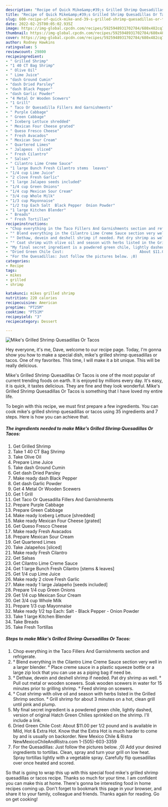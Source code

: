 ```yaml
---
description: "Recipe of Quick Mike&amp;#39;s Grilled Shrimp Quesadillas Or Tacos"
title: "Recipe of Quick Mike&amp;#39;s Grilled Shrimp Quesadillas Or Tacos"
slug: 600-recipe-of-quick-mike-and-39-s-grilled-shrimp-quesadillas-or-tacos
date: 2022-02-25T00:05:02.935Z
image: https://img-global.cpcdn.com/recipes/5925948931702784/680x482cq70/mikes-grilled-shrimp-quesadillas-or-tacos-recipe-main-photo.jpg
thumbnail: https://img-global.cpcdn.com/recipes/5925948931702784/680x482cq70/mikes-grilled-shrimp-quesadillas-or-tacos-recipe-main-photo.jpg
cover: https://img-global.cpcdn.com/recipes/5925948931702784/680x482cq70/mikes-grilled-shrimp-quesadillas-or-tacos-recipe-main-photo.jpg
author: Rodney Hawkins
ratingvalue: 5
reviewcount: 29800
recipeingredient:
- " Grilled Shrimp"
- "1 40 CT Bag Shrimp"
- " Olive Oil"
- " Lime Juice"
- "dash Ground Cumin"
- "dash Dried Parsley"
- "dash Black Pepper"
- "dash Garlic Powder"
- "4 Metal Or Wooden Scewers"
- "1 Grill"
- " Taco Or Quesadilla Fillers And Garnishments"
- " Purple Cabbage"
- " Green Cabbage"
- " Iceberg Lettuce shredded"
- " Mexican Four Cheese grated"
- " Queso Fresco Cheese"
- " Fresh Avacados"
- " Mexican Sour Cream"
- " Quartered Limes"
- " Jalapeos  sliced"
- " Fresh Cilantro"
- " Salsas"
- " Cilantro Lime Creme Sauce"
- "1 large Bunch Fresh Cilantro stems  leaves"
- "1/4 cup Lime Juice"
- "2 clove Fresh Garlic"
- "1 large Jalapeo seeds included"
- "1/4 cup Green Onions"
- "1/4 cup Mexican Sour Cream"
- "3/4 cup Whole Milk"
- "1/3 cup Mayonnaise"
- "1/2 tsp Each Salt  Black Pepper  Onion Powder"
- "1 large Kitchen Blender"
- " Breads"
- " Fresh Tortillas"
recipeinstructions:
- "Chop everything in the Taco Fillers And Garnishments section and refrigerate."
- "° Blend everything in the Cilantro Lime Creme Sauce section very well in a larger blender.                                                                                                         ° Place creme sauce in a plastic squeeze bottle or a large zip lock that you can use as a piping bag if need be."
- "° Dethaw, devein and deshell shrimp if needed. Pat dry shrimp as well.                                                                                                                                                                                          ° Pull out metal or wooden scewers. Soak wooden scewers in water for 15 minutes prior to grilling shrimp.                       ° Feed shrimp on scewers."
- "° Coat shrimp with olive oil and season with herbs listed in the Grilled Shrimp section.                                                                            ° Grill shrimp for about 3 minutes on a hot, clean grill until pink and plump."
- "My final secret ingredient is a powdered green chile, lightly dashed, version of original Hatch Green Chilies sprinkled on the shrimp. I&#39;ll include a link."
- "Dried Green Chile Cost:                                  About $11.00 per 1/2 pound and is available in Mild, Hot &amp; Extra Hot. Know that the Extra Hot is much harder to come by and is usually on backorder.                                                                                                                                                                               New Mexico Chile &amp; Ristra NewMexicoChileAndRistra.com                                                           1-(505)-603-3359"
- "For the Quesadillas: Just follow the pictures below. ;0)                                     Add your desired ingredients to tortillas.                                                                         Clean, spray and turn your grill on low heat.                                                                                     Spray tortillas lightly with a vegetable spray.                                                                                                        Carefully flip quesadillas over once heated and scored."
categories:
- Recipe
tags:
- mikes
- grilled
- shrimp

katakunci: mikes grilled shrimp 
nutrition: 220 calories
recipecuisine: American
preptime: "PT25M"
cooktime: "PT51M"
recipeyield: "3"
recipecategory: Dessert

---
```



![Mike&#39;s Grilled Shrimp Quesadillas Or Tacos](https://img-global.cpcdn.com/recipes/5925948931702784/680x482cq70/mikes-grilled-shrimp-quesadillas-or-tacos-recipe-main-photo.jpg)

Hey everyone, it's me, Dave, welcome to our recipe page. Today, I'm gonna show you how to make a special dish, mike&#39;s grilled shrimp quesadillas or tacos. One of my favorites. This time, I will make it a bit unique. This will be really delicious.

Mike&#39;s Grilled Shrimp Quesadillas Or Tacos is one of the most popular of current trending foods on earth. It is enjoyed by millions every day. It's easy, it is quick, it tastes delicious. They are fine and they look wonderful. Mike&#39;s Grilled Shrimp Quesadillas Or Tacos is something that I have loved my entire life.




To begin with this recipe, we must first prepare a few ingredients. You can cook mike&#39;s grilled shrimp quesadillas or tacos using 35 ingredients and 7 steps. Here is how you can achieve that.

<!--inarticleads1-->

##### The ingredients needed to make Mike&#39;s Grilled Shrimp Quesadillas Or Tacos:

1. Get  Grilled Shrimp
1. Take 1 40 CT Bag Shrimp
1. Take  Olive Oil
1. Prepare  Lime Juice
1. Take dash Ground Cumin
1. Get dash Dried Parsley
1. Make ready dash Black Pepper
1. Get dash Garlic Powder
1. Get 4 Metal Or Wooden Scewers
1. Get 1 Grill
1. Get  Taco Or Quesadilla Fillers And Garnishments
1. Prepare  Purple Cabbage
1. Prepare  Green Cabbage
1. Make ready  Iceberg Lettuce [shredded]
1. Make ready  Mexican Four Cheese [grated]
1. Get  Queso Fresco Cheese
1. Make ready  Fresh Avacados
1. Prepare  Mexican Sour Cream
1. Get  Quartered Limes
1. Take  Jalapeños  [sliced]
1. Make ready  Fresh Cilantro
1. Get  Salsas
1. Get  Cilantro Lime Creme Sauce
1. Get 1 large Bunch Fresh Cilantro [stems &amp; leaves]
1. Get 1/4 cup Lime Juice
1. Make ready 2 clove Fresh Garlic
1. Make ready 1 large Jalapeño [seeds included]
1. Prepare 1/4 cup Green Onions
1. Get 1/4 cup Mexican Sour Cream
1. Get 3/4 cup Whole Milk
1. Prepare 1/3 cup Mayonnaise
1. Make ready 1/2 tsp Each: Salt - Black Pepper - Onion Powder
1. Take 1 large Kitchen Blender
1. Take  Breads
1. Take  Fresh Tortillas




<!--inarticleads2-->

##### Steps to make Mike&#39;s Grilled Shrimp Quesadillas Or Tacos:

1. Chop everything in the Taco Fillers And Garnishments section and refrigerate.
1. ° Blend everything in the Cilantro Lime Creme Sauce section very well in a larger blender.                                                                                                         ° Place creme sauce in a plastic squeeze bottle or a large zip lock that you can use as a piping bag if need be.
1. ° Dethaw, devein and deshell shrimp if needed. Pat dry shrimp as well.                                                                                                                                                                                          ° Pull out metal or wooden scewers. Soak wooden scewers in water for 15 minutes prior to grilling shrimp.                       ° Feed shrimp on scewers.
1. ° Coat shrimp with olive oil and season with herbs listed in the Grilled Shrimp section.                                                                            ° Grill shrimp for about 3 minutes on a hot, clean grill until pink and plump.
1. My final secret ingredient is a powdered green chile, lightly dashed, version of original Hatch Green Chilies sprinkled on the shrimp. I&#39;ll include a link.
1. Dried Green Chile Cost:                                  About $11.00 per 1/2 pound and is available in Mild, Hot &amp; Extra Hot. Know that the Extra Hot is much harder to come by and is usually on backorder.                                                                                                                                                                               New Mexico Chile &amp; Ristra NewMexicoChileAndRistra.com                                                           1-(505)-603-3359
1. For the Quesadillas: Just follow the pictures below. ;0)                                     Add your desired ingredients to tortillas.                                                                         Clean, spray and turn your grill on low heat.                                                                                     Spray tortillas lightly with a vegetable spray.                                                                                                        Carefully flip quesadillas over once heated and scored.




So that is going to wrap this up with this special food mike&#39;s grilled shrimp quesadillas or tacos recipe. Thanks so much for your time. I am confident you can make this at home. There's gonna be interesting food in home recipes coming up. Don't forget to bookmark this page in your browser, and share it to your family, colleague and friends. Thanks again for reading. Go on get cooking!
